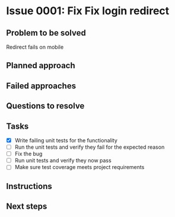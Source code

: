 # Issue 0001: Fix Fix login redirect

## Problem to be solved
Redirect fails on mobile

## Planned approach


## Failed approaches


## Questions to resolve


## Tasks
- [x] Write failing unit tests for the functionality
- [ ] Run the unit tests and verify they fail for the expected reason
- [ ] Fix the bug
- [ ] Run unit tests and verify they now pass
- [ ] Make sure test coverage meets project requirements

## Instructions


## Next steps

